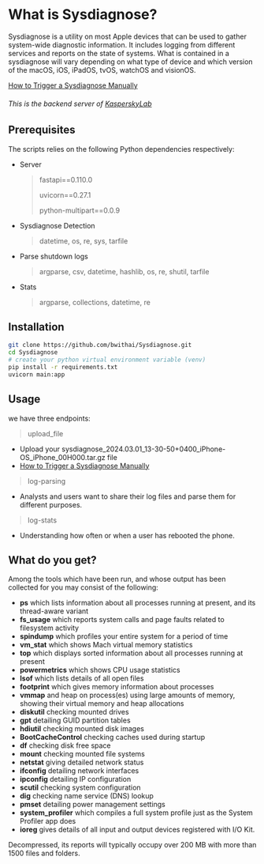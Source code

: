 # What is Sysdiagnose?
Sysdiagnose is a utility on most Apple devices that can be used to gather system-wide diagnostic
information. It includes logging from different services and reports on the state of systems. What
is contained in a sysdiagnose will vary depending on what type of device and which version of the
macOS, iOS, iPadOS, tvOS, watchOS and visionOS.

[How to Trigger a Sysdiagnose Manually](https://hcsonline.com/images/PDFs/Sysdiagnose.pdf)

###### This is the backend server of  [KasperskyLab](https://github.com/KasperskyLab/iShutdown)

## Prerequisites

The scripts relies on the following Python dependencies respectively:
- Server
    >fastapi==0.110.0 
  > 
    >uvicorn==0.27.1
  > 
  >python-multipart==0.0.9
- Sysdiagnose Detection
    >datetime, os, re, sys, tarfile
- Parse shutdown logs
    >argparse, csv, datetime, hashlib, os, re, shutil, tarfile
- Stats
  >argparse, collections, datetime, re 


## Installation
```bash
git clone https://github.com/bwithai/Sysdiagnose.git
cd Sysdiagnose
# create your python virtual environment variable (venv)
pip install -r requirements.txt
uvicorn main:app
```
## Usage
we have three endpoints:
> upload_file
  - Upload your sysdiagnose_2024.03.01_13-30-50+0400_iPhone-OS_iPhone_00H000.tar.gz file
  - [How to Trigger a Sysdiagnose Manually](https://hcsonline.com/images/PDFs/Sysdiagnose.pdf)
> log-parsing
  - Analysts and users want to share their log files and parse them for different purposes.
> log-stats
  - Understanding how often or when a user has rebooted the phone.


## What do you get?

Among the tools which have been run, and whose output has been collected for you may consist of
the following:
- **ps** which lists information about all processes running at present, and its thread-aware variant
- **fs_usage** which reports system calls and page faults related to filesystem activity
- **spindump** which profiles your entire system for a period of time
- **vm_stat** which shows Mach virtual memory statistics
- **top** which displays sorted information about all processes running at present
- **powermetrics** which shows CPU usage statistics
- **lsof** which lists details of all open files
- **footprint** which gives memory information about processes
- **vmmap** and heap on process(es) using large amounts of memory, showing their virtual
memory and heap allocations
- **diskutil** checking mounted drives
- **gpt** detailing GUID partition tables
- **hdiutil** checking mounted disk images
- **BootCacheControl** checking caches used during startup
- **df** checking disk free space
- **mount** checking mounted file systems
- **netstat** giving detailed network status
- **ifconfig** detailing network interfaces
- **ipconfig** detailing IP configuration
- **scutil** checking system configuration
- **dig** checking name service (DNS) lookup
- **pmset** detailing power management settings
- **system_profiler** which compiles a full system profile just as the System Profiler app does
- **ioreg** gives details of all input and output devices registered with I/O Kit.

Decompressed, its reports will typically occupy over 200 MB with more than 1500 files and folders.